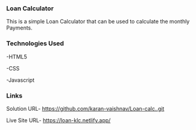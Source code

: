 ### Loan Calculator
This is a simple Loan Calculator that can be used to calculate the monthly Payments.

### Technologies Used
-HTML5

-CSS

-Javascript

### Links
Solution URL- https://github.com/karan-vaishnav/Loan-calc..git

Live Site URL- https://loan-klc.netlify.app/
